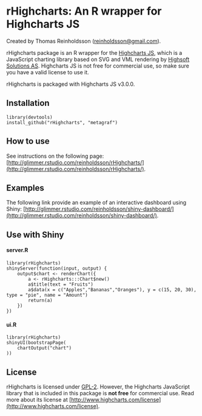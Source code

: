 # rHighcharts: An R wrapper for Highcharts JS

Created by Thomas Reinholdsson (<reinholdsson@gmail.com>).

rHighcharts package is an R wrapper for the [Highcharts JS](https://github.com/highslide-software/highcharts.com), which is a JavaScript charting library based on SVG and VML rendering by [Highsoft Solutions AS](http://highsoft.com/). Highcharts JS is not free for commercial use, so make sure you have a valid license to use it.

rHighcharts is packaged with Highcharts JS v3.0.0.

## Installation

    library(devtools)
    install_github("rHighcharts", "metagraf")
    
## How to use

See instructions on the following page: [http://glimmer.rstudio.com/reinholdsson/rHighcharts/](http://glimmer.rstudio.com/reinholdsson/rHighcharts/).

## Examples

The following link provide an example of an interactive dashboard using Shiny: [http://glimmer.rstudio.com/reinholdsson/shiny-dashboard/](http://glimmer.rstudio.com/reinholdsson/shiny-dashboard/).

## Use with Shiny

#### server.R
```
library(rHighcharts)
shinyServer(function(input, output) {
    output$chart <- renderChart({
        a <- rHighcharts:::Chart$new()
        a$title(text = "Fruits")
        a$data(x = c("Apples","Bananas","Oranges"), y = c(15, 20, 30), type = "pie", name = "Amount")
        return(a)
    })
})
```

#### ui.R
```
library(rHighcharts)
shinyUI(bootstrapPage(
    chartOutput("chart")
))
```


## License

rHighcharts is licensed under [GPL-2](http://www.gnu.org/licenses/gpl-2.0.html). However, the Highcharts JavaScript library that is included in this package is **not free** for commercial use. Read more about its license at [http://www.highcharts.com/license](http://www.highcharts.com/license).
